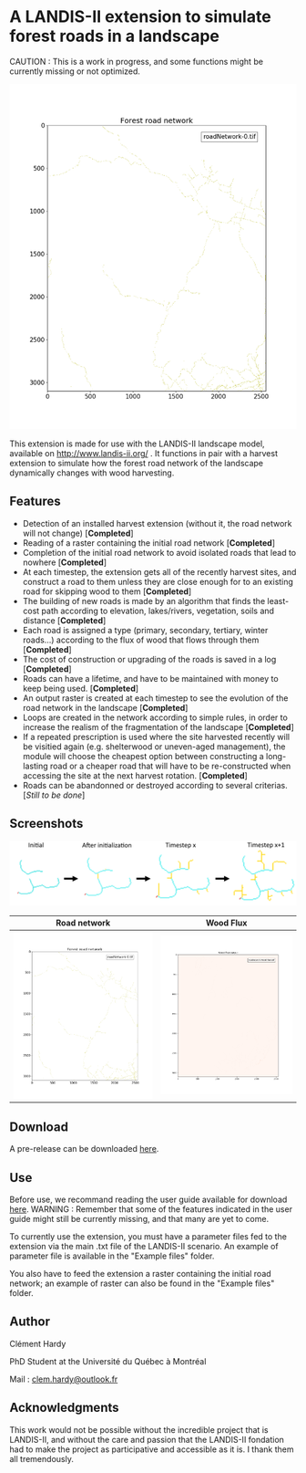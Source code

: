 # A LANDIS-II extension to simulate forest roads in a landscape

CAUTION : This is a work in progress, and some functions might be currently missing or not optimized.

![](screenshots/PythonAnimation_Road_network_output.gif)

This extension is made for use with the LANDIS-II landscape model, available on http://www.landis-ii.org/ .
It functions in pair with a harvest extension to simulate how the forest road network of the landscape dynamically changes with wood harvesting.

## Features
- Detection of an installed harvest extension (without it, the road network will not change) [**Completed**]
- Reading of a raster containing the initial road network [**Completed**]
- Completion of the initial road network to avoid isolated roads that lead to nowhere [**Completed**]
- At each timestep, the extension gets all of the recently harvest sites, and construct a road to them unless they are close enough for to an existing road for skipping wood to them [**Completed**]
- The building of new roads is made by an algorithm that finds the least-cost path according to elevation, lakes/rivers, vegetation, soils and distance [**Completed**]
- Each road is assigned a type (primary, secondary, tertiary, winter roads...) according to the flux of wood that flows through them [**Completed**]
- The cost of construction or upgrading of the roads is saved in a log [**Completed**]
- Roads can have a lifetime, and have to be maintained with money to keep being used. [**Completed**]
- An output raster is created at each timestep to see the evolution of the road network in the landscape [**Completed**]
- Loops are created in the network according to simple rules, in order to increase the realism of the fragmentation of the landscape [**Completed**]
- If a repeated prescription is used where the site harvested recently will be visitied again (e.g. shelterwood or uneven-aged management), the module will choose the cheapest option between constructing a long-lasting road or a cheaper road that will have to be re-constructed when accessing the site at the next harvest rotation. [**Completed**]
- Roads can be abandonned or destroyed according to several criterias.[*Still to be done*]

## Screenshots

![Evolution of the forest road network throught the simulation](screenshots/EvolutionOfNetwork.png)

Road network            |  Wood Flux
:-------------------------------------------------------:|:----------------------------------------------------:
![](screenshots/PythonAnimation_Road_network_output.gif) |![](screenshots/PythonAnimation_Wood_Flux_output.gif)

 
## Download
 
A pre-release can be downloaded [here](https://github.com/Klemet/LANDIS-II-Forest-Roads-Extension/releases/download/0.96/LANDIS-II-V7.Forest.Road.Simulation.Extension.0.96-setup.exe ).

## Use

Before use, we recommand reading the user guide available for download [here](https://github.com/Klemet/LANDIS-II-Forest-Roads-Extension/blob/master/LANDIS-II%20Forest%20Roads%20Simulation%20v0.9%20User%20Guide.pdf). WARNING : Remember that some of the features indicated in the user guide might still be currently missing, and that many are yet to come.

To currently use the extension, you must have a parameter files fed to the extension via the main .txt file of the LANDIS-II scenario.
An example of parameter file is available in the "Example files" folder.

You also have to feed the extension a raster containing the initial road network; an example of raster can also be found in the "Example files" folder.
 
## Author

Clément Hardy

PhD Student at the Université du Québec à Montréal

Mail : clem.hardy@outlook.fr

## Acknowledgments

This work would not be possible without the incredible project that is LANDIS-II, and without the care and passion that the LANDIS-II fondation had to make the project as participative and accessible as it is. I thank them all tremendously.



